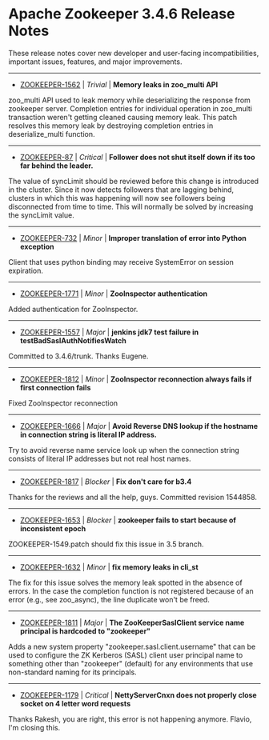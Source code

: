 
<!---
# Licensed to the Apache Software Foundation (ASF) under one
# or more contributor license agreements.  See the NOTICE file
# distributed with this work for additional information
# regarding copyright ownership.  The ASF licenses this file
# to you under the Apache License, Version 2.0 (the
# "License"); you may not use this file except in compliance
# with the License.  You may obtain a copy of the License at
#
#     http://www.apache.org/licenses/LICENSE-2.0
#
# Unless required by applicable law or agreed to in writing, software
# distributed under the License is distributed on an "AS IS" BASIS,
# WITHOUT WARRANTIES OR CONDITIONS OF ANY KIND, either express or implied.
# See the License for the specific language governing permissions and
# limitations under the License.
-->
# Apache Zookeeper  3.4.6 Release Notes

These release notes cover new developer and user-facing incompatibilities, important issues, features, and major improvements.


---

* [ZOOKEEPER-1562](https://issues.apache.org/jira/browse/ZOOKEEPER-1562) | *Trivial* | **Memory leaks in zoo\_multi API**

zoo\_multi API used to leak memory while deserializing the response from zookeeper server.
Completion entries for individual operation in zoo\_multi transaction weren't getting cleaned causing memory leak. This patch resolves this memory leak by destroying completion entries in deserialize\_multi function.


---

* [ZOOKEEPER-87](https://issues.apache.org/jira/browse/ZOOKEEPER-87) | *Critical* | **Follower does not shut itself down if its too far behind the leader.**

The value of syncLimit should be reviewed before this change is introduced in the cluster. Since it now detects followers that are lagging behind, clusters in which this was happening will now see followers being disconnected from time to time. This will normally be solved by increasing the syncLimit value.


---

* [ZOOKEEPER-732](https://issues.apache.org/jira/browse/ZOOKEEPER-732) | *Minor* | **Improper translation of error into Python exception**

Client that uses python binding may receive SystemError on session expiration.


---

* [ZOOKEEPER-1771](https://issues.apache.org/jira/browse/ZOOKEEPER-1771) | *Minor* | **ZooInspector authentication**

Added authentication for ZooInspector.


---

* [ZOOKEEPER-1557](https://issues.apache.org/jira/browse/ZOOKEEPER-1557) | *Major* | **jenkins jdk7 test failure in testBadSaslAuthNotifiesWatch**

Committed to 3.4.6/trunk. Thanks Eugene.


---

* [ZOOKEEPER-1812](https://issues.apache.org/jira/browse/ZOOKEEPER-1812) | *Minor* | **ZooInspector reconnection always fails if first connection fails**

Fixed ZooInspector reconnection


---

* [ZOOKEEPER-1666](https://issues.apache.org/jira/browse/ZOOKEEPER-1666) | *Major* | **Avoid Reverse DNS lookup if the hostname in connection string is literal IP address.**

Try to avoid reverse name service look up when the connection string consists of literal IP addresses but not real host names.


---

* [ZOOKEEPER-1817](https://issues.apache.org/jira/browse/ZOOKEEPER-1817) | *Blocker* | **Fix don't care for b3.4**

Thanks for the reviews and all the help, guys. Committed revision 1544858.


---

* [ZOOKEEPER-1653](https://issues.apache.org/jira/browse/ZOOKEEPER-1653) | *Blocker* | **zookeeper fails to start because of inconsistent epoch**

ZOOKEEPER-1549.patch should fix this issue in 3.5 branch.


---

* [ZOOKEEPER-1632](https://issues.apache.org/jira/browse/ZOOKEEPER-1632) | *Minor* | **fix memory leaks in cli\_st**

The fix for this issue solves the memory leak spotted in the absence of errors. In the case the completion function is not registered because of an error (e.g., see zoo\_async), the line duplicate won't be freed.


---

* [ZOOKEEPER-1811](https://issues.apache.org/jira/browse/ZOOKEEPER-1811) | *Major* | **The ZooKeeperSaslClient service name principal is hardcoded to "zookeeper"**

Adds a new system property "zookeeper.sasl.client.username" that can be used to configure the ZK Kerberos (SASL) client user principal name to something other than "zookeeper" (default) for any environments that use non-standard naming for its principals.


---

* [ZOOKEEPER-1179](https://issues.apache.org/jira/browse/ZOOKEEPER-1179) | *Critical* | **NettyServerCnxn does not properly close socket on 4 letter word requests**

Thanks Rakesh, you are right, this error is not happening anymore. Flavio, I'm closing this.



